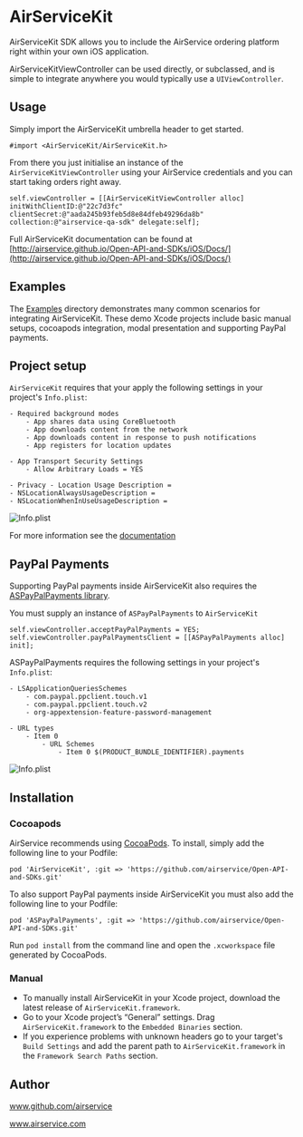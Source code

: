 # AirServiceKit

AirServiceKit SDK allows you to include the AirService ordering platform right within your own iOS application.

AirServiceKitViewController can be used directly, or subclassed, and is simple to integrate anywhere you would typically use a `UIViewController`.

## Usage

Simply import the AirServiceKit umbrella header to get started.

`#import <AirServiceKit/AirServiceKit.h>`

From there you just initialise an instance of the `AirServiceKitViewController` using your AirService credentials and you can start taking orders right away.

```objc
self.viewController = [[AirServiceKitViewController alloc] initWithClientID:@"22c7d3fc" clientSecret:@"aada245b93feb5d8e84dfeb49296da8b" collection:@"airservice-qa-sdk" delegate:self];
```

Full AirServiceKit documentation can be found at [http://airservice.github.io/Open-API-and-SDKs/iOS/Docs/](http://airservice.github.io/Open-API-and-SDKs/iOS/Docs/) 

## Examples

The [Examples](https://github.com/airservice/Open-API-and-SDKs/tree/master/iOS/Examples) directory demonstrates many common scenarios for integrating AirServiceKit. These demo Xcode projects include basic manual setups, cocoapods integration, modal presentation and supporting PayPal payments.

## Project setup

`AirServiceKit` requires that your apply the following settings in your project's `Info.plist`:

```
- Required background modes
	- App shares data using CoreBluetooth
	- App downloads content from the network
	- App downloads content in response to push notifications
	- App registers for location updates

- App Transport Security Settings
	- Allow Arbitrary Loads = YES

- Privacy - Location Usage Description =  
- NSLocationAlwaysUsageDescription = 
- NSLocationWhenInUseUsageDescription = 
```

![Info.plist](https://github.com/airservice/Open-API-and-SDKs/tree/master/iOS/Examples/Screenshots/InfoPlist1.png "Info.plist")

For more information see the [documentation](http://airservice.github.io/Open-API-and-SDKs/iOS/Docs/) 

## PayPal Payments

Supporting PayPal payments inside AirServiceKit also requires the [ASPayPalPayments library](https://github.com/airservice/Open-API-and-SDKs).

You must supply an instance of `ASPayPalPayments` to `AirServiceKit`

```objc
self.viewController.acceptPayPalPayments = YES;
self.viewController.payPalPaymentsClient = [[ASPayPalPayments alloc] init];
```

ASPayPalPayments requires the following settings in your project's `Info.plist`:

```
- LSApplicationQueriesSchemes
	- com.paypal.ppclient.touch.v1
	- com.paypal.ppclient.touch.v2
	- org-appextension-feature-password-management

- URL types
	- Item 0
		- URL Schemes
			- Item 0 $(PRODUCT_BUNDLE_IDENTIFIER).payments
```

![Info.plist](https://github.com/airservice/Open-API-and-SDKs/tree/master/iOS/Examples/Screenshots/InfoPlist2.png "Info.plist")

## Installation

### Cocoapods

AirService recommends using [CocoaPods](http://cocoapods.org). To install, simply add the following line to your Podfile:

`pod 'AirServiceKit', :git => 'https://github.com/airservice/Open-API-and-SDKs.git'`

To also support PayPal payments inside AirServiceKit you must also add the following line to your Podfile:

`pod 'ASPayPalPayments', :git => 'https://github.com/airservice/Open-API-and-SDKs.git'`

Run `pod install` from the command line and open the `.xcworkspace` file generated by CocoaPods.

### Manual

- To manually install AirServiceKit in your Xcode project, download the latest release of `AirServiceKit.framework`. 
- Go to your Xcode project’s “General” settings. Drag `AirServiceKit.framework` to the `Embedded Binaries` section.
- If you experience problems with unknown headers go to your target's `Build Settings` and add the parent path to `AirServiceKit.framework` in the `Framework Search Paths` section.

## Author

www.github.com/airservice

www.airservice.com
